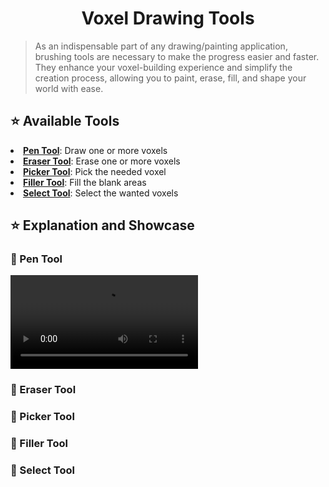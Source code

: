 <div align=center><h1>Voxel Drawing Tools</h1></div>

> As an indispensable part of any drawing/painting application, brushing tools are necessary to make the progress easier and faster.
> They enhance your voxel-building experience and simplify the creation process, allowing you to paint, erase, fill, and shape your world with ease.

<h2> ⭐ Available Tools </h2>
<tr>
  <li> <b><a href=#pentool>Pen Tool</a></b>: Draw one or more voxels </li>
  <li> <b><a href=#erasertool>Eraser Tool</a></b>: Erase one or more voxels </li>
  <li> <b><a href=#pickertool>Picker Tool</a></b>: Pick the needed voxel </li>
  <li> <b><a href=#fillertool>Filler Tool</a></b>: Fill the blank areas </li>
  <li> <b><a href=#selecttool>Select Tool</a></b>: Select the wanted voxels </li>
</tr>

<h2> ⭐ Explanation and Showcase </h2>

<h3><a id=pentool> 🔧 Pen Tool </a></h3>

<video src="https://github.com/Yunasawa/YNA-Portfolio-Unity/assets/113672166/2dc30cb9-d9b7-409d-b4a9-95e94800bf44">Pen Tool - Settings</video>

<h3><a id=erasertool> 🔧 Eraser Tool </a></h3>
<h3><a id=pickertool> 🔧 Picker Tool </a></h3>
<h3><a id=fillertool> 🔧 Filler Tool </a></h3>
<h3><a id=selecttool> 🔧 Select Tool </a></h3>

